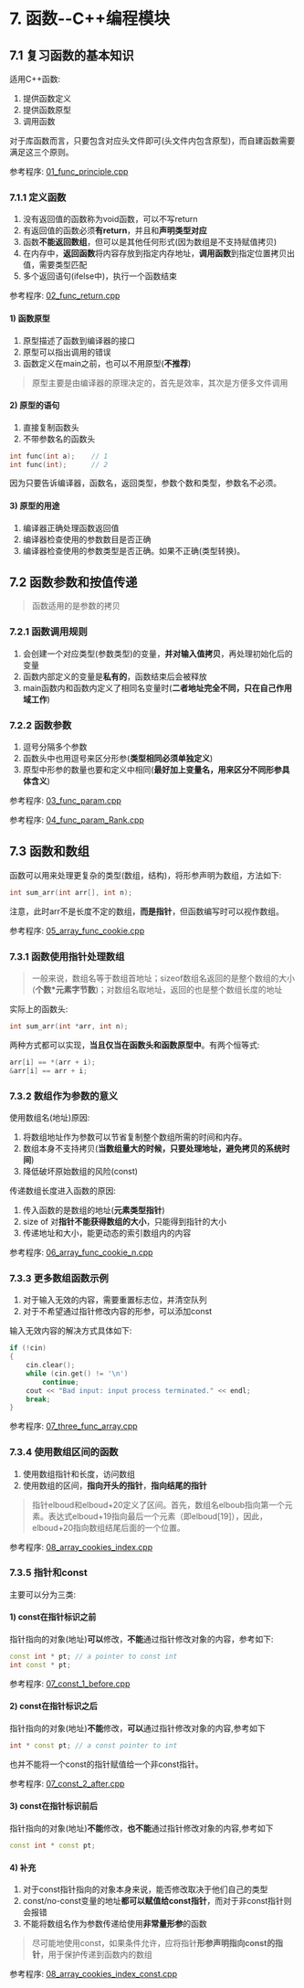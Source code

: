 # 7. 函数--C++编程模块

## 7.1 复习函数的基本知识

适用C++函数:

1. 提供函数定义
2. 提供函数原型
3. 调用函数

对于库函数而言，只要包含对应头文件即可(头文件内包含原型)，而自建函数需要满足这三个原则。

参考程序: [01_func_principle.cpp](Notes-Codes/charpter_07/01_func_principle.cpp)

### 7.1.1 定义函数

1. 没有返回值的函数称为void函数，可以不写return
2. 有返回值的函数必须**有return**，并且和**声明类型对应**
3. 函数**不能返回数组**，但可以是其他任何形式(因为数组是不支持赋值拷贝)
4. 在内存中，**返回函数**将内容存放到指定内存地址，**调用函数**到指定位置拷贝出值，需要类型匹配
5. 多个返回语句(ifelse中)，执行一个函数结束

参考程序: [02_func_return.cpp](Notes-Codes/charpter_07/02_func_return.cpp)

#### 1) 函数原型

1. 原型描述了函数到编译器的接口
2. 原型可以指出调用的错误
3. 函数定义在main之前，也可以不用原型(**不推荐**)

> 原型主要是由编译器的原理决定的，首先是效率，其次是方便多文件调用

#### 2) 原型的语句

1. 直接复制函数头
2. 不带参数名的函数头

```c++
int func(int a);    // 1
int func(int);      // 2
```

因为只要告诉编译器，函数名，返回类型，参数个数和类型，参数名不必须。

#### 3) 原型的用途

1. 编译器正确处理函数返回值
2. 编译器检查使用的参数数目是否正确
3. 编译器检查使用的参数类型是否正确。如果不正确(类型转换)。

## 7.2 函数参数和按值传递

> 函数适用的是参数的拷贝

### 7.2.1 函数调用规则

1. 会创建一个对应类型(参数类型)的变量，**并对输入值拷贝**，再处理初始化后的变量
2. 函数内部定义的变量是**私有的**，函数结束后会被释放
3. main函数内和函数内定义了相同名变量时(**二者地址完全不同，只在自己作用域工作**)

### 7.2.2 函数参数

1. 逗号分隔多个参数
2. 函数头中也用逗号来区分形参(**类型相同必须单独定义**)
3. 原型中形参的数量也要和定义中相同(**最好加上变量名，用来区分不同形参具体含义**)

参考程序: [03_func_param.cpp](Notes-Codes/charpter_07/03_func_param.cpp)

参考程序: [04_func_param_Rank.cpp](Notes-Codes/charpter_07/04_func_param_Rank.cpp)

## 7.3 函数和数组

函数可以用来处理更复杂的类型(数组，结构)，将形参声明为数组，方法如下:

```c++
int sum_arr(int arr[], int n);
```

注意，此时arr不是长度不定的数组，**而是指针**，但函数编写时可以视作数组。

参考程序: [05_array_func_cookie.cpp](Notes-Codes/charpter_07/05_array_func_cookie.cpp)

### 7.3.1 函数使用指针处理数组

> 一般来说，数组名等于数组首地址；sizeof数组名返回的是整个数组的大小(**个数\*元素字节数**)；对数组名取地址，返回的也是整个数组长度的地址

实际上的函数头:

```c++
int sum_arr(int *arr, int n);
```

两种方式都可以实现，**当且仅当在函数头和函数原型中**。有两个恒等式:

```c++
arr[i] == *(arr + i);
&arr[i] == arr + i;
```

### 7.3.2 数组作为参数的意义

使用数组名(地址)原因:

1. 将数组地址作为参数可以节省复制整个数组所需的时间和内存。
2. 数组本身不支持拷贝(**当数组量大的时候，只要处理地址，避免拷贝的系统时间**)
3. 降低破坏原始数组的风险(const)

传递数组长度进入函数的原因:

1. 传入函数的是数组的地址(**元素类型指针**)
2. size of 对**指针不能获得数组的大小**，只能得到指针的大小
3. 传递地址和大小，能更动态的索引数组内的内容

参考程序: [06_array_func_cookie_n.cpp](Notes-Codes/charpter_07/06_array_func_cookie_n.cpp)

### 7.3.3 更多数组函数示例

1. 对于输入无效的内容，需要重置标志位，并清空队列
2. 对于不希望通过指针修改内容的形参，可以添加const

输入无效内容的解决方式具体如下:

```c++
if (!cin)
{
    cin.clear();
    while (cin.get() != '\n')
        continue;
    cout << "Bad input: input process terminated." << endl;
    break;
}
```

参考程序: [07_three_func_array.cpp](Notes-Codes/charpter_07/07_three_func_array.cpp)

### 7.3.4 使用数组区间的函数

1. 使用数组指针和长度，访问数组
2. 使用数组的区间，**指向开头的指针**，**指向结尾的指针**

> 指针elboud和elboud+20定义了区间。首先，数组名elboub指向第一个元素。表达式elboud+19指向最后一个元素（即elboud\[19\]），因此，elboud+20指向数组结尾后面的一个位置。

参考程序: [08_array_cookies_index.cpp](Notes-Codes/charpter_07/08_array_cookies_index.cpp)

### 7.3.5 指针和const

主要可以分为三类:

#### 1) const在指针标识之前

指针指向的对象(地址)**可以**修改，**不能**通过指针修改对象的内容，参考如下:

```c++
const int * pt; // a pointer to const int
int const * pt;
```

参考程序: [07_const_1_before.cpp](Notes-Codes/charpter_07/08_const_1_before.cpp)

#### 2) const在指针标识之后

指针指向的对象(地址)**不能**修改，**可以**通过指针修改对象的内容,参考如下

```c++
int * const pt; // a const pointer to int
```

也并不能将一个const的指针赋值给一个非const指针。

参考程序: [07_const_2_after.cpp](Notes-Codes/charpter_07/08_const_2_after.cpp)

#### 3) const在指针标识前后

指针指向的对象(地址)**不能**修改，**也不能**通过指针修改对象的内容,参考如下

```c++
const int * const pt;
```

#### 4) 补充

1. 对于const指针指向的对象本身来说，能否修改取决于他们自己的类型
2. const/no-const变量的地址**都可以赋值给const指针**，而对于非const指针则会报错
3. 不能将数组名作为参数传递给使用**非常量形参**的函数

> 尽可能地使用const，如果条件允许，应将指针**形参声明指向const的指针**，用于保护传递到函数内的数组

参考程序: [08_array_cookies_index_const.cpp](Notes-Codes/charpter_07/08_array_cookies_index_const.cpp)
